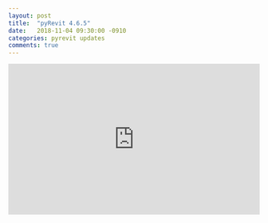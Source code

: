 ```yaml
---
layout: post
title:  "pyRevit 4.6.5"
date:   2018-11-04 09:30:00 -0910
categories: pyrevit updates
comments: true
---
```



<div style='position: relative; width: 100%; height: 0px; padding-bottom: 60%;'>
<iframe style='position: absolute; left: 0px; top: 0px; width: 100%; height: 100%' src="https://www.youtube.com/embed/2qfaWGlOG5E" frameborder="0" allowfullscreen></iframe>
</div>
